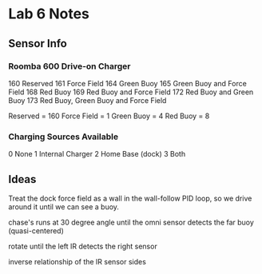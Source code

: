 # Lab 6 Notes

## Sensor Info

### Roomba 600 Drive-on Charger

160  Reserved
161  Force Field
164  Green Buoy
165  Green Buoy and Force Field
168  Red Buoy
169  Red Buoy and Force Field
172  Red Buoy and Green Buoy
173  Red Buoy, Green Buoy and Force Field

Reserved = 160
Force Field = 1
Green Buoy = 4
Red Buoy = 8

### Charging Sources Available

0  None
1  Internal Charger
2  Home Base (dock)
3  Both

## Ideas

Treat the dock force field as a wall in the wall-follow PID loop, so we drive around it until we can see a buoy.

chase's runs at 30 degree angle until the omni sensor detects the far buoy (quasi-centered)

rotate until the left IR detects the right sensor

inverse relationship of the IR sensor sides